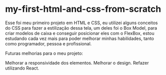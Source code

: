 # my-first-html-and-css-from-scratch


Esse foi meu primeiro projeto em HTML e CSS, eu utilizei alguns conceitos do CSS para fazer a estilização dessa tela, um deles foi o Box Model,
para criar modelos de caixa e conseguir posicionar eles com o FlexBox, estou estudando cada vez mais para poder melhorar minhas habilidades,
tanto como programador, pessoa e profissional.





Futuras melhorias para o meu projeto:

Melhorar a responsividade dos elementos.
Melhorar o design.
Refazer utilizando React.

